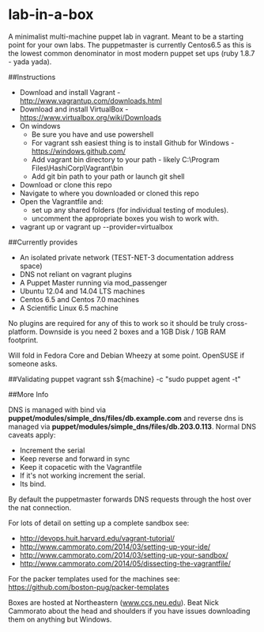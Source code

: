 lab-in-a-box
============

A minimalist multi-machine puppet lab in vagrant. Meant to be a starting point
for your own labs.  The puppetmaster is currently Centos6.5 as this is the 
lowest common denominator in most modern puppet set ups (ruby 1.8.7 - yada yada).

##Instructions
- Download and install Vagrant - http://www.vagrantup.com/downloads.html
- Download and install VirtualBox - https://www.virtualbox.org/wiki/Downloads
- On windows
  - Be sure you have and use powershell
  - For vagrant ssh easiest thing is to install Github for Windows - https://windows.github.com/
  - Add vagrant bin directory to your path - likely C:\Program Files\HashiCorp\Vagrant\bin
  - Add git bin path to your path or launch git shell
- Download or clone this repo
- Navigate to where you downloaded or cloned this repo
- Open the Vagrantfile and:
  - set up any shared folders (for individual testing of modules).
  - uncomment the appropriate boxes you wish to work with.
- vagrant up or vagrant up --provider=virtualbox

##Currently provides
- An isolated private network (TEST-NET-3 documentation address space)
- DNS not reliant on vagrant plugins
- A Puppet Master running via mod_passenger
- Ubuntu 12.04 and 14.04 LTS machines
- Centos 6.5 and Centos 7.0 machines
- A Scientific Linux 6.5 machine

No plugins are required for any of this to work so it should be truly cross-platform.  Downside is you need 2 boxes and a 1GB Disk / 1GB RAM footprint.

Will fold in Fedora Core and Debian Wheezy at some point.  OpenSUSE if someone asks.

##Validating puppet
vagrant ssh ${machine} -c "sudo puppet agent -t"

##More Info

DNS is managed with bind via **puppet/modules/simple_dns/files/db.example.com** and reverse dns is managed via **puppet/modules/simple_dns/files/db.203.0.113**.  Normal DNS caveats apply:
- Increment the serial
- Keep reverse and forward in sync
- Keep it copacetic with the Vagrantfile
- If it's not working increment the serial.
- Its bind.

By default the puppetmaster forwards DNS requests through the host over the nat connection.

For lots of detail on setting up a complete sandbox see:
- http://devops.huit.harvard.edu/vagrant-tutorial/
- http://www.cammorato.com/2014/03/setting-up-your-ide/
- http://www.cammorato.com/2014/03/setting-up-your-sandbox/
- http://www.cammorato.com/2014/05/dissecting-the-vagrantfile/

For the packer templates used for the machines see: https://github.com/boston-pug/packer-templates

Boxes are hosted at Northeastern (www.ccs.neu.edu).  Beat Nick Cammorato about the head and shoulders if you have issues downloading them on anything but Windows.
